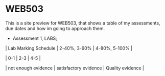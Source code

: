 # WEB503

This is a site preview for WEB503, that shows a table of my assessments, due dates and how im going to approach them.



* Assessment 1, LABS;

| Lab Marking Schedule | 2-40%, 3-60% | 4-80%, 5-100%  |

| 0-1 | 2-3 | 4-5 |

| not enough evidence | satisfactory evidence | Quality evidence |
